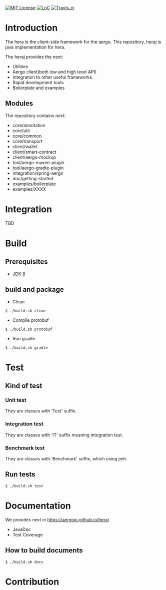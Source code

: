 [![MIT License](https://img.shields.io/badge/license-MIT-blue.svg)](https://opensource.org/licenses/MIT)
[![LoC](https://tokei.rs/b1/github/aergoio/heraj)](https://github.com/aergoio/heraj)
[![Travis_ci](https://travis-ci.org/aergoio/heraj.svg?branch=master)](https://travis-ci.org/aergoio/heraj)

# Introduction
The hera is the client-side framework for the aergo.
This repository, heraj is java implementation for hera.

The heraj provides the next:
* Utilities
* Aergo client(both low and high level API)
* Integration to other useful frameworks.
* Rapid development tools
* Boilerplate and examples

## Modules
The repository contains next:
* core/annotation
* core/util
* core/common
* core/transport
* client/wallet
* client/smart-contract
* client/aergo-mockup
* tool/aergo-maven-plugin
* tool/aergo-gradle-plugin
* integration/spring-aergo
* doc/getting-started
* examples/boilerplate
* examples/XXXX

# Integration
TBD

# Build
## Prerequisites
* [JDK 8](http://openjdk.java.net/)

## build and package
* Clean
```console
$ ./build.sh clean 
```

* Compile protobuf
```console
$ ./build.sh protobuf
```

* Run gradle
```console
$ ./build.sh gradle
```

# Test
## Kind of test
### Unit test
They are classes with 'Test' suffix.

### Integration test
They are classes with 'IT' suffix meaning integration test.

### Benchmark test
They are classes with 'Benchmark' suffix, which using jmh.

## Run tests
```console
$ ./build.sh test
```

# Documentation
We provides next in https://aergoio.github.io/heraj
* JavaDoc
* Test Coverage

## How to build documents
```console
$ ./build.sh docs
```

# Contribution

